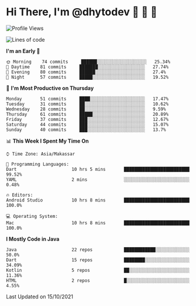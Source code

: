 # Hi There, I'm @dhytodev 👋 👋 👋

<!--
**DhytoDev/dhytodev** is a ✨ _special_ ✨ repository because its `README.md` (this file) appears on your GitHub profile.

Here are some ideas to get you started:

- 🔭 I’m currently working on ...
- 🌱 I’m currently learning ...
- 👯 I’m looking to collaborate on ...
- 🤔 I’m looking for help with ...
- 💬 Ask me about ...
- 📫 How to reach me: ...
- 😄 Pronouns: ...
- ⚡ Fun fact: ...
-->

<!--START_SECTION:waka-->
![Profile Views](http://img.shields.io/badge/Profile%20Views-0-blue)

![Lines of code](https://img.shields.io/badge/From%20Hello%20World%20I%27ve%20Written-277520%20lines%20of%20code-blue)

**I'm an Early 🐤** 

```text
🌞 Morning    74 commits     ██████░░░░░░░░░░░░░░░░░░░   25.34% 
🌆 Daytime    81 commits     ███████░░░░░░░░░░░░░░░░░░   27.74% 
🌃 Evening    80 commits     ██████░░░░░░░░░░░░░░░░░░░   27.4% 
🌙 Night      57 commits     █████░░░░░░░░░░░░░░░░░░░░   19.52%

```
📅 **I'm Most Productive on Thursday** 

```text
Monday       51 commits     ████░░░░░░░░░░░░░░░░░░░░░   17.47% 
Tuesday      31 commits     ██░░░░░░░░░░░░░░░░░░░░░░░   10.62% 
Wednesday    28 commits     ██░░░░░░░░░░░░░░░░░░░░░░░   9.59% 
Thursday     61 commits     █████░░░░░░░░░░░░░░░░░░░░   20.89% 
Friday       37 commits     ███░░░░░░░░░░░░░░░░░░░░░░   12.67% 
Saturday     44 commits     ███░░░░░░░░░░░░░░░░░░░░░░   15.07% 
Sunday       40 commits     ███░░░░░░░░░░░░░░░░░░░░░░   13.7%

```


📊 **This Week I Spent My Time On** 

```text
⌚︎ Time Zone: Asia/Makassar

💬 Programming Languages: 
Dart                     10 hrs 5 mins       █████████████████████████   99.52% 
YAML                     2 mins              ░░░░░░░░░░░░░░░░░░░░░░░░░   0.48%

🔥 Editors: 
Android Studio           10 hrs 8 mins       █████████████████████████   100.0%

💻 Operating System: 
Mac                      10 hrs 8 mins       █████████████████████████   100.0%

```

**I Mostly Code in Java** 

```text
Java                     22 repos            ████████████░░░░░░░░░░░░░   50.0% 
Dart                     15 repos            ████████░░░░░░░░░░░░░░░░░   34.09% 
Kotlin                   5 repos             ██░░░░░░░░░░░░░░░░░░░░░░░   11.36% 
HTML                     2 repos             █░░░░░░░░░░░░░░░░░░░░░░░░   4.55%

```



 Last Updated on 15/10/2021
<!--END_SECTION:waka-->
